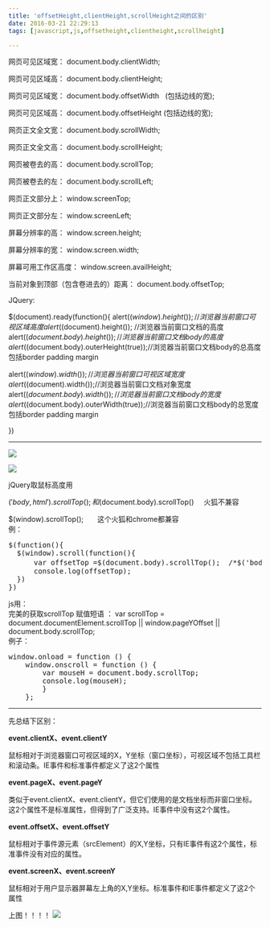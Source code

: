 ```yaml
---
title: 'offsetHeight,clientHeight,scrollHeight之间的区别'
date: 2016-03-21 22:29:13
tags: [javascript,js,offsetheight,clientheight,scrollheight]

---
```

网页可见区域宽： document.body.clientWidth;

网页可见区域高： document.body.clientHeight;

网页可见区域宽： document.body.offsetWidth   (包括边线的宽);

网页可见区域高： document.body.offsetHeight (包括边线的宽);

网页正文全文宽： document.body.scrollWidth;

网页正文全文高： document.body.scrollHeight;

网页被卷去的高： document.body.scrollTop;

网页被卷去的左： document.body.scrollLeft;

网页正文部分上： window.screenTop;

网页正文部分左： window.screenLeft;

屏幕分辨率的高： window.screen.height;

屏幕分辨率的宽： window.screen.width;

屏幕可用工作区高度： window.screen.availHeight;

当前对象到顶部（包含卷进去的）距离： document.body.offsetTop;

JQuery:

$(document).ready(function(){
alert($(window).height()); //浏览器当前窗口可视区域高度
alert($(document).height()); //浏览器当前窗口文档的高度
alert($(document.body).height());//浏览器当前窗口文档body的高度
alert($(document.body).outerHeight(true));//浏览器当前窗口文档body的总高度 包括border padding margin

alert($(window).width()); //浏览器当前窗口可视区域宽度
alert($(document).width());//浏览器当前窗口文档对象宽度
alert($(document.body).width());//浏览器当前窗口文档body的宽度
alert($(document.body).outerWidth(true));//浏览器当前窗口文档body的总宽度 包括border padding margin

})

<hr />

![](/images/54586e9b0001838b05000495.jpg)

![](/images/图解.jpg)

jQuery取鼠标高度用

$('body,html').scrollTop();和$(document.body).scrollTop()     火狐不兼容
<div>$(window).scrollTop();       这个火狐和chrome都兼容</div>
<div>例：</div>
<div>
<pre>$(function(){
  $(window).scroll(function(){
      var offsetTop =$(document.body).scrollTop();  /*$('body,html').scrollTop();也可以*/
      console.log(offsetTop);
  })
})</pre>
</div>
<div></div>
<div>js用：</div>
<div>完美的获取scrollTop 赋值短语 ：
var scrollTop = document.documentElement.scrollTop || window.pageYOffset || document.body.scrollTop;</div>
<div>例子：</div>
<div>
<pre>window.onload = function () {
    window.onscroll = function () {
        var mouseH = document.body.scrollTop;
        console.log(mouseH);
        }
    };
</pre>

<hr />

先总结下区别：

<strong>event.clientX、event.clientY</strong>

鼠标相对于浏览器窗口可视区域的X，Y坐标（窗口坐标），可视区域不包括工具栏和滚动条。IE事件和标准事件都定义了这2个属性

<strong>event.pageX、event.pageY</strong>

类似于event.clientX、event.clientY，但它们使用的是文档坐标而非窗口坐标。这2个属性不是标准属性，但得到了广泛支持。IE事件中没有这2个属性。

<strong>event.offsetX、event.offsetY</strong>

鼠标相对于事件源元素（srcElement）的X,Y坐标，只有IE事件有这2个属性，标准事件没有对应的属性。

<strong>event.screenX、event.screenY</strong>

鼠标相对于用户显示器屏幕左上角的X,Y坐标。标准事件和IE事件都定义了这2个属性

上图！！！！
![](/images/2014091409260873.png)

</div>